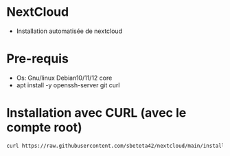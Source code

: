 # NextCloud
- Installation automatisée de nextcloud

# Pre-requis
- Os: Gnu/linux Debian10/11/12 core
- apt install -y openssh-server git curl

# Installation avec CURL (avec le compte root)
```bash
curl https://raw.githubusercontent.com/sbeteta42/nextcloud/main/install_nextcloud.sh | sudo sh
